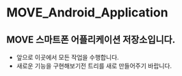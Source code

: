 # MOVE_Android_Application


## MOVE 스마트폰 어플리케이션 저장소입니다. 

- 앞으로 이곳에서 모든 작업을 수행합니다.
- 새로운 기능을 구현해보기전 트리를 새로 만들어주기 바랍니다.
